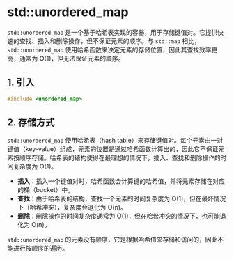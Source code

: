 # std::unordered\_map

`std::unordered_map` 是一个基于哈希表实现的容器，用于存储键值对。它提供快速的查找、插入和删除操作，但不保证元素的顺序。与 `std::map` 相比，`std::unordered_map` 使用哈希函数来决定元素的存储位置，因此其查找效率更高，通常为 O(1)，但无法保证元素的顺序。

## 1. 引入

```C++
#include <unordered_map>
```

## 2. 存储方式

`std::unordered_map` 使用哈希表（hash table）来存储键值对。每个元素由一对键值（key-value）组成，元素的位置是通过哈希函数计算出的，因此它不保证元素按顺序存储。哈希表的结构使得在最理想的情况下，插入、查找和删除操作的时间复杂度为 O(1)。

* **插入**：插入一个键值对时，哈希函数会计算键的哈希值，并将元素存储在对应的桶（bucket）中。
* **查找**：由于哈希表的结构，查找一个元素的时间复杂度为 O(1)，但在最坏情况下（哈希冲突），复杂度会退化为 O(n)。
* **删除**：删除操作的时间复杂度通常为 O(1)，但在哈希冲突的情况下，也可能退化为 O(n)。

`std::unordered_map` 的元素没有顺序，它是根据哈希值来存储和访问的，因此不能进行按顺序的遍历。
